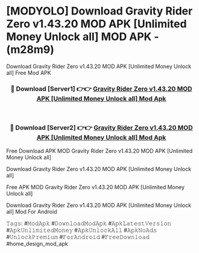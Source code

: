 # [MODYOLO] Download Gravity Rider Zero v1.43.20 MOD APK [Unlimited Money Unlock all] MOD APK - (m28m9)
Download Gravity Rider Zero v1.43.20 MOD APK [Unlimited Money Unlock all] Free Mod APK

<div align="center">
<h3>🔴 Download [Server1] 👉👉 <a href="https://apk-comot.site?title=Gravity_Rider_Zero_v1.43.20_MOD_APK_[Unlimited_Money_Unlock_all]">Gravity Rider Zero v1.43.20 MOD APK [Unlimited Money Unlock all] Mod Apk</a></h3><br>

<h3>🔴 Download [Server2] 👉👉 <a href="https://apk-comot.site?title=Gravity_Rider_Zero_v1.43.20_MOD_APK_[Unlimited_Money_Unlock_all]">Gravity Rider Zero v1.43.20 MOD APK [Unlimited Money Unlock all] Mod Apk</a></h3>
</div>


Free Download APK MOD Gravity Rider Zero v1.43.20 MOD APK [Unlimited Money Unlock all]

Download Gravity Rider Zero v1.43.20 MOD APK [Unlimited Money Unlock all] 

Free APK MOD Gravity Rider Zero v1.43.20 MOD APK [Unlimited Money Unlock all] 

Download Gravity Rider Zero v1.43.20 MOD APK [Unlimited Money Unlock all] Mod For Android

𝚃𝚊𝚐𝚜: #𝙼𝚘𝚍𝙰𝚙𝚔 #𝙳𝚘𝚠𝚗𝚕𝚘𝚊𝚍𝙼𝚘𝚍𝙰𝚙𝚔 #𝙰𝚙𝚔𝙻𝚊𝚝𝚎𝚜𝚝𝚅𝚎𝚛𝚜𝚒𝚘𝚗 #𝙰𝚙𝚔𝚄𝚗𝚕𝚒𝚖𝚒𝚝𝚎𝚍𝙼𝚘𝚗𝚎𝚢 #𝙰𝚙𝚔𝚄𝚗𝚕𝚘𝚌𝚔𝙰𝚕𝚕 #𝙰𝚙𝚔𝙽𝚘𝙰𝚍𝚜 #𝚄𝚗𝚕𝚘𝚌𝚔𝙿𝚛𝚎𝚖𝚒𝚞𝚖 #𝙵𝚘𝚛𝙰𝚗𝚍𝚛𝚘𝚒𝚍 #𝙵𝚛𝚎𝚎𝙳𝚘𝚠𝚗𝚕𝚘𝚊𝚍 #home_design_mod_apk